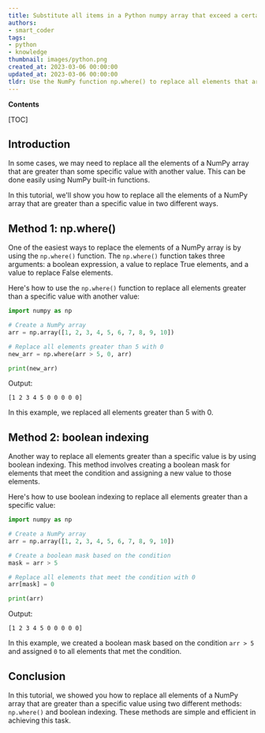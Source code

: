 ```yaml
---
title: Substitute all items in a Python numpy array that exceed a certain threshold
authors:
- smart_coder
tags:
- python
- knowledge
thumbnail: images/python.png
created_at: 2023-03-06 00:00:00
updated_at: 2023-03-06 00:00:00
tldr: Use the NumPy function np.where() to replace all elements that are greater than the specified value with a new value.
---
```


**Contents**

[TOC]

## Introduction

In some cases, we may need to replace all the elements of a NumPy array that are greater than some specific value with another value. This can be done easily using NumPy built-in functions.

In this tutorial, we'll show you how to replace all the elements of a NumPy array that are greater than a specific value in two different ways.

## Method 1: np.where()

One of the easiest ways to replace the elements of a NumPy array is by using the `np.where()` function. The `np.where()` function takes three arguments: a boolean expression, a value to replace True elements, and a value to replace False elements. 

Here's how to use the `np.where()` function to replace all elements greater than a specific value with another value:

```python
import numpy as np

# Create a NumPy array
arr = np.array([1, 2, 3, 4, 5, 6, 7, 8, 9, 10])

# Replace all elements greater than 5 with 0
new_arr = np.where(arr > 5, 0, arr)

print(new_arr)
```

Output:

```
[1 2 3 4 5 0 0 0 0 0]
```

In this example, we replaced all elements greater than 5 with 0.

## Method 2: boolean indexing

Another way to replace all elements greater than a specific value is by using boolean indexing. This method involves creating a boolean mask for elements that meet the condition and assigning a new value to those elements.

Here's how to use boolean indexing to replace all elements greater than a specific value:

```python
import numpy as np

# Create a NumPy array
arr = np.array([1, 2, 3, 4, 5, 6, 7, 8, 9, 10])

# Create a boolean mask based on the condition
mask = arr > 5

# Replace all elements that meet the condition with 0
arr[mask] = 0

print(arr)
```

Output:

```
[1 2 3 4 5 0 0 0 0 0]
```

In this example, we created a boolean mask based on the condition `arr > 5` and assigned `0` to all elements that met the condition.

## Conclusion

In this tutorial, we showed you how to replace all elements of a NumPy array that are greater than a specific value using two different methods: `np.where()` and boolean indexing. These methods are simple and efficient in achieving this task.
